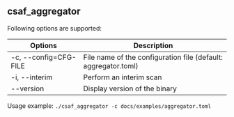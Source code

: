 ## csaf_aggregator

Following options are supported:

| Options               | Description                                                    |
| --------------------- | -------------------------------------------------------------- |
| -c, --config=CFG-FILE | File name of the configuration file (default: aggregator.toml) |
| -i, --interim         | Perform an interim scan                                        |
| --version             | Display version of the binary                                  |

Usage example:
``` ./csaf_aggregator -c docs/examples/aggregator.toml ```
